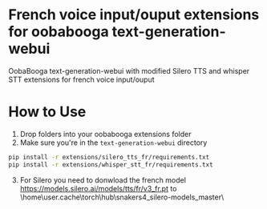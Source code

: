 # French voice input/ouput extensions for oobabooga text-generation-webui 
OobaBooga text-generation-webui with modified Silero TTS and whisper STT extensions for french voice input/ouput

# How to Use
1. Drop folders into your oobabooga extensions folder
2. Make sure you're in the `text-generation-webui` directory
```bash
pip install -r extensions/silero_tts_fr/requirements.txt
pip install -r extensions/whisper_stt_fr/requirements.txt
```
3. For Silero you need to donwload the french model 
https://models.silero.ai/models/tts/fr/v3_fr.pt
to \home\user\.cache\torch\hub\snakers4_silero-models_master\
